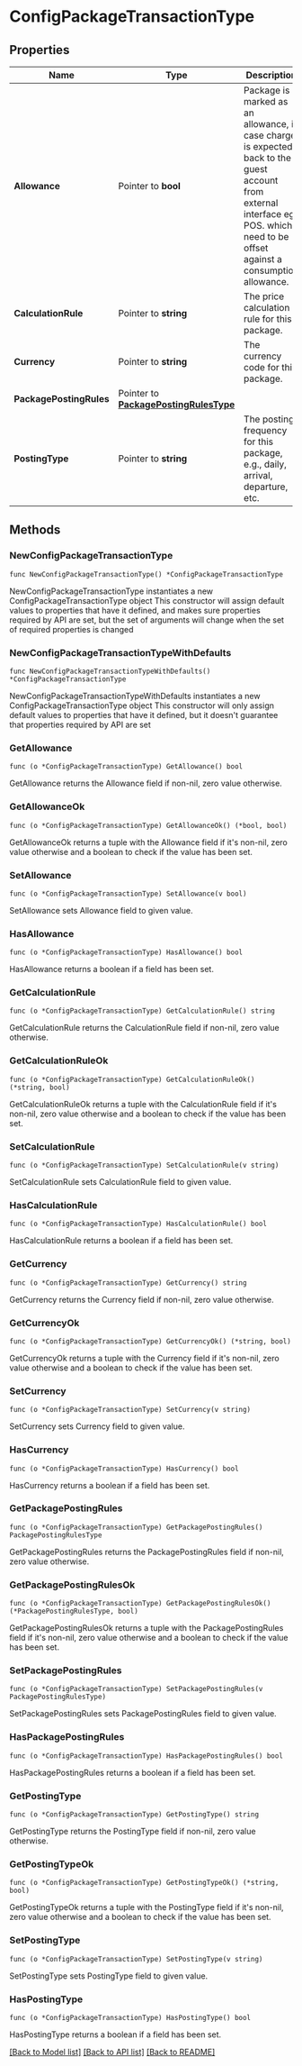 # ConfigPackageTransactionType

## Properties

Name | Type | Description | Notes
------------ | ------------- | ------------- | -------------
**Allowance** | Pointer to **bool** | Package is marked as an allowance, in case charge is expected back to the guest account from external interface eg. POS. which need to be offset against a consumption allowance. | [optional] 
**CalculationRule** | Pointer to **string** | The price calculation rule for this package. | [optional] 
**Currency** | Pointer to **string** | The currency code for this package. | [optional] 
**PackagePostingRules** | Pointer to [**PackagePostingRulesType**](PackagePostingRulesType.md) |  | [optional] 
**PostingType** | Pointer to **string** | The posting frequency for this package, e.g., daily, arrival, departure, etc. | [optional] 

## Methods

### NewConfigPackageTransactionType

`func NewConfigPackageTransactionType() *ConfigPackageTransactionType`

NewConfigPackageTransactionType instantiates a new ConfigPackageTransactionType object
This constructor will assign default values to properties that have it defined,
and makes sure properties required by API are set, but the set of arguments
will change when the set of required properties is changed

### NewConfigPackageTransactionTypeWithDefaults

`func NewConfigPackageTransactionTypeWithDefaults() *ConfigPackageTransactionType`

NewConfigPackageTransactionTypeWithDefaults instantiates a new ConfigPackageTransactionType object
This constructor will only assign default values to properties that have it defined,
but it doesn't guarantee that properties required by API are set

### GetAllowance

`func (o *ConfigPackageTransactionType) GetAllowance() bool`

GetAllowance returns the Allowance field if non-nil, zero value otherwise.

### GetAllowanceOk

`func (o *ConfigPackageTransactionType) GetAllowanceOk() (*bool, bool)`

GetAllowanceOk returns a tuple with the Allowance field if it's non-nil, zero value otherwise
and a boolean to check if the value has been set.

### SetAllowance

`func (o *ConfigPackageTransactionType) SetAllowance(v bool)`

SetAllowance sets Allowance field to given value.

### HasAllowance

`func (o *ConfigPackageTransactionType) HasAllowance() bool`

HasAllowance returns a boolean if a field has been set.

### GetCalculationRule

`func (o *ConfigPackageTransactionType) GetCalculationRule() string`

GetCalculationRule returns the CalculationRule field if non-nil, zero value otherwise.

### GetCalculationRuleOk

`func (o *ConfigPackageTransactionType) GetCalculationRuleOk() (*string, bool)`

GetCalculationRuleOk returns a tuple with the CalculationRule field if it's non-nil, zero value otherwise
and a boolean to check if the value has been set.

### SetCalculationRule

`func (o *ConfigPackageTransactionType) SetCalculationRule(v string)`

SetCalculationRule sets CalculationRule field to given value.

### HasCalculationRule

`func (o *ConfigPackageTransactionType) HasCalculationRule() bool`

HasCalculationRule returns a boolean if a field has been set.

### GetCurrency

`func (o *ConfigPackageTransactionType) GetCurrency() string`

GetCurrency returns the Currency field if non-nil, zero value otherwise.

### GetCurrencyOk

`func (o *ConfigPackageTransactionType) GetCurrencyOk() (*string, bool)`

GetCurrencyOk returns a tuple with the Currency field if it's non-nil, zero value otherwise
and a boolean to check if the value has been set.

### SetCurrency

`func (o *ConfigPackageTransactionType) SetCurrency(v string)`

SetCurrency sets Currency field to given value.

### HasCurrency

`func (o *ConfigPackageTransactionType) HasCurrency() bool`

HasCurrency returns a boolean if a field has been set.

### GetPackagePostingRules

`func (o *ConfigPackageTransactionType) GetPackagePostingRules() PackagePostingRulesType`

GetPackagePostingRules returns the PackagePostingRules field if non-nil, zero value otherwise.

### GetPackagePostingRulesOk

`func (o *ConfigPackageTransactionType) GetPackagePostingRulesOk() (*PackagePostingRulesType, bool)`

GetPackagePostingRulesOk returns a tuple with the PackagePostingRules field if it's non-nil, zero value otherwise
and a boolean to check if the value has been set.

### SetPackagePostingRules

`func (o *ConfigPackageTransactionType) SetPackagePostingRules(v PackagePostingRulesType)`

SetPackagePostingRules sets PackagePostingRules field to given value.

### HasPackagePostingRules

`func (o *ConfigPackageTransactionType) HasPackagePostingRules() bool`

HasPackagePostingRules returns a boolean if a field has been set.

### GetPostingType

`func (o *ConfigPackageTransactionType) GetPostingType() string`

GetPostingType returns the PostingType field if non-nil, zero value otherwise.

### GetPostingTypeOk

`func (o *ConfigPackageTransactionType) GetPostingTypeOk() (*string, bool)`

GetPostingTypeOk returns a tuple with the PostingType field if it's non-nil, zero value otherwise
and a boolean to check if the value has been set.

### SetPostingType

`func (o *ConfigPackageTransactionType) SetPostingType(v string)`

SetPostingType sets PostingType field to given value.

### HasPostingType

`func (o *ConfigPackageTransactionType) HasPostingType() bool`

HasPostingType returns a boolean if a field has been set.


[[Back to Model list]](../README.md#documentation-for-models) [[Back to API list]](../README.md#documentation-for-api-endpoints) [[Back to README]](../README.md)


